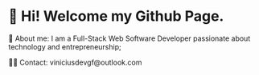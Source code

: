 ### <h1>👋 Hi! Welcome my Github Page.</h1>

<!-- <p> 👀 Sobre mim: Sou um Desenvolvedor de Software Full-Stack Web apaixonado por tecnologia e empreendedorismo;</p> -->
<p> 👀 About me: I am a Full-Stack Web Software Developer passionate about technology and entrepreneurship;</p>

<p> 🐱‍👤 Contact: <span>viniciusdevgf@outlook.com</span></p>
<!--
**Viniciusgfreitas/viniciusgfreitas** is a ✨ _special_ ✨ repository because its `README.md` (this file) appears on your GitHub profile.

Here are some ideas to get you started:
<p> 🧠 Artificial Intelligence and the future!</p>
- 🔭 I’m currently working on ...
- 🌱 I’m currently learning ...
- 👯 I’m looking to collaborate on ...
- 🤔 I’m looking for help with ...
- 💬 Ask me about ...
- 📫 How to reach me: ...
- 😄 Pronouns: ...
- ⚡ Fun fact: ...
-->
